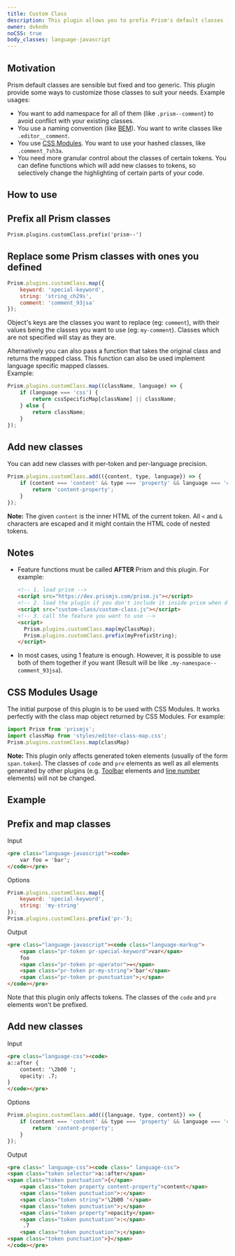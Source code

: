 ```yaml
---
title: Custom Class
description: This plugin allows you to prefix Prism's default classes (`.comment` can become `.namespace--comment`) or replace them with your defined ones (like `.editor__comment`). You can even add new classes.
owner: dvkndn
noCSS: true
body_classes: language-javascript
---
```


<section>

# Motivation

Prism default classes are sensible but fixed and too generic. This plugin provide some ways to customize those classes to suit your needs. Example usages:

- You want to add namespace for all of them (like `.prism--comment`) to avoid conflict with your existing classes.
- You use a naming convention (like [BEM](https://en.bem.info/method)). You want to write classes like `.editor__comment`.
- You use [CSS Modules](https://github.com/css-modules/css-modules). You want to use your hashed classes, like `.comment_7sh3a`.
- You need more granular control about the classes of certain tokens. You can define functions which will add new classes to tokens, so selectively change the highlighting of certain parts of your code.

</section>

<section>

# How to use

## Prefix all Prism classes

```
Prism.plugins.customClass.prefix('prism--')
```

## Replace some Prism classes with ones you defined

```js
Prism.plugins.customClass.map({
	keyword: 'special-keyword',
	string: 'string_ch29s',
	comment: 'comment_93jsa'
});
```

Object's keys are the classes you want to replace (eg: `comment`), with their values being the classes you want to use (eg: `my-comment`). Classes which are not specified will stay as they are.

Alternatively you can also pass a function that takes the original class and returns the mapped class. This function can also be used implement language specific mapped classes.  
Example:

```js
Prism.plugins.customClass.map((className, language) => {
	if (language === 'css') {
		return cssSpecificMap[className] || className;
	} else {
		return className;
	}
});
```

## Add new classes

You can add new classes with per-token and per-language precision.

```js
Prism.plugins.customClass.add(({content, type, language}) => {
	if (content === 'content' && type === 'property' && language === 'css') {
		return 'content-property';
	}
});
```

**Note:** The given `content` is the inner HTML of the current token. All `<` and `&` characters are escaped and it might contain the HTML code of nested tokens.

</section>

<section>

# Notes

- Feature functions must be called **AFTER** Prism and this plugin. For example:
  
  ```html
  <!-- 1. load prism -->
  <script src="https://dev.prismjs.com/prism.js"></script>
  <!-- 2. load the plugin if you don't include it inside prism when download -->
  <script src="custom-class/custom-class.js"></script>
  <!-- 3. call the feature you want to use -->
  <script>
  	Prism.plugins.customClass.map(myClassMap);
  	Prism.plugins.customClass.prefix(myPrefixString);
  </script>
  ```
  
- In most cases, using 1 feature is enough. However, it is possible to use both of them together if you want (Result will be like `.my-namespace--comment_93jsa`).

## CSS Modules Usage

The initial purpose of this plugin is to be used with CSS Modules. It works perfectly with the class map object returned by CSS Modules. For example:

```js
import Prism from 'prismjs';
import classMap from 'styles/editor-class-map.css';
Prism.plugins.customClass.map(classMap)
```

**Note:** This plugin only affects generated token elements (usually of the form `span.token`). The classes of `code` and `pre` elements as well as all elements generated by other plugins (e.g. [Toolbar](/toolbar) elements and [line number](/line-numbers) elements) will not be changed.

</section>

<section>

# Example

## Prefix and map classes

Input

```html
<pre class="language-javascript"><code>
	var foo = 'bar';
</code></pre>
```

Options

```js
Prism.plugins.customClass.map({
	keyword: 'special-keyword',
	string: 'my-string'
});
Prism.plugins.customClass.prefix('pr-');
```

Output

```html
<pre class="language-javascript"><code class="language-markup">
	<span class="pr-token pr-special-keyword">var</span>
	foo
	<span class="pr-token pr-operator">=</span>
	<span class="pr-token pr-my-string">'bar'</span>
	<span class="pr-token pr-punctuation">;</span>
</code></pre>
```

Note that this plugin only affects tokens. The classes of the `code` and `pre` elements won't be prefixed.

## Add new classes

Input

```html
<pre class="language-css"><code>
a::after {
	content: '\2b00 ';
	opacity: .7;
}
</code></pre>
```

Options

```js
Prism.plugins.customClass.add(({language, type, content}) => {
	if (content === 'content' && type === 'property' && language === 'css') {
		return 'content-property';
	}
});
```

Output

```html
<pre class=" language-css"><code class=" language-css">
<span class="token selector">a::after</span>
<span class="token punctuation">{</span>
	<span class="token property content-property">content</span>
	<span class="token punctuation">:</span>
	<span class="token string">'\2b00 '</span>
	<span class="token punctuation">;</span>
	<span class="token property">opacity</span>
	<span class="token punctuation">:</span>
	 .7
	<span class="token punctuation">;</span>
<span class="token punctuation">}</span>
</code></pre>
```

</section>
